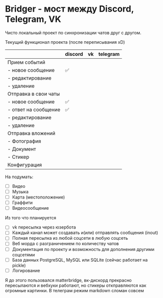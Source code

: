 # Bridger - мост между Discord, Telegram, VK

Чисто локальный проект по синхронизации чатов друг с другом.

Текущий функционал проекта (после переписывания xD)

|                      | discord | vk  | telegram |
| -------------------- | ------- | --- | -------- |
| Прием событий        |         |     |          |
| - новое сообщение    | ✅       |     |          |
| - редактирование     |         |     |          |
| - удаление           |         |     |          |
| Отправка в свои чаты |         |     |          |
| - новое сообщение    | ✅       |     |          |
| - ответ на сообщение | ✅       |     |          |
| - редактирование     |         |     |          |
| - удаление           |         |     |          |
| Отправка вложений    |         |     |          |
| - Фотография         |         |     |          |
| - Документ           |         |     |          |
| - Стикер             |         |     |          |
| Конфигурация         |         |     |          |

На подумать:
- [ ] Видео
- [ ] Музыка
- [ ] Карта (местоположение)
- [ ] Граффити
- [ ] Видеосообщение

Из того что планируется
- [ ] vk пересылка через юзербота
- [ ] Каждый канал может создавать и(или) отправлять сообщения (inout)
- [ ] Полная пересылка из любой соцсети в любую соцсеть
- [ ] Веб морда с разграничением по количеству чатов
- [ ] Документация по проекту и возможность для дополнения другими соцсетями
- [ ] База данных PostgreSQL, MySQL или SQLite (сейчас работает на pickle)
- [ ] Логирование

Я до этого пользовался matterbridge, вк-дискорд прекрасно пересылаются и вебхуки работают, но стикеры откправляются как огромные картинки. В телеграм режим markdown сломан совсем